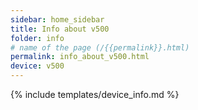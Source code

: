 ```yaml
---
sidebar: home_sidebar
title: Info about v500
folder: info
# name of the page (/{{permalink}}.html)
permalink: info_about_v500.html
device: v500
---
```

{% include templates/device_info.md %}
